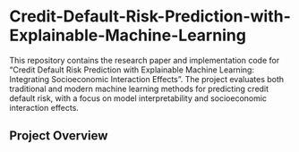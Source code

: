 # Credit-Default-Risk-Prediction-with-Explainable-Machine-Learning
This repository contains the research paper and implementation code for “Credit Default Risk Prediction with Explainable Machine Learning: Integrating Socioeconomic Interaction Effects”. The project evaluates both traditional and modern machine learning methods for predicting credit default risk, with a focus on model interpretability and socioeconomic interaction effects.
## Project Overview

